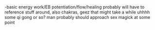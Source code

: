 -basic energy work/EB potentiation/flow/healing
	probably will have to reference stuff around, also chakras, geez that might take a while
	uhhhh some qi gong or so? man
	probably should approach sex magick at some point